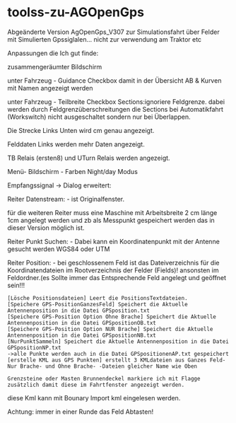 # toolss-zu-AGOpenGps
Abgeänderte Version AgOpenGps_V307
zur Simulationsfahrt über Felder mit Simulierten Gpssiglalen... nicht zur verwendung am Traktor etc

Anpassungen die Ich gut finde:

zusammengeräumter Bildschirm

unter Fahrzeug - Guidance Checkbox damit in der Übersicht AB & Kurven mit Namen angezeigt werden   

unter Fahrzeug - Teilbreite Checkbox Sections:ignoriere Feldgrenze. 
	dabei werden durch Feldgrenzüberschreitungen die Sections bei 
	Automatikfahrt (Workswitch) nicht ausgeschaltet sondern nur bei Überlappen.

Die Strecke Links Unten wird cm genau angezeigt.

Felddaten Links werden mehr Daten angezeigt.

TB Relais (ersten8) und UTurn Relais werden angezeigt.

Menü- Bildschirm - Farben Night/day Modus

Empfangssignal -> Dialog erweitert:

Reiter Datenstream: - ist Originalfenster.

für die weiteren Reiter muss eine Maschine mit Arbeitsbreite 2 cm länge 1cm angelegt werden
	und zb als Messpunkt gespeichert werden das in dieser Version möglich ist.

Reiter Punkt Suchen: - Dabei kann ein Koordinatenpunkt mit der Antenne gesucht werden WGS84 oder UTM

Reiter Position: - bei geschlossenem Feld ist das Dateiverzeichnis für die Koordinatendateien 
	im Rootverzeichnis der Felder (Fields)!
	ansonsten im Feldordner.(es Sollte immer das Entsprechende Feld angelegt und geöffnet sein!!!

	[Lösche Positionsdateien] Leert die PositionsTextdateien.
	[Speichere GPS-PositionGanzesFeld] Speichert die Aktuelle Antennenposition in die Datei GPSposition.txt
	[Speichere GPS-Position Option Ohne Brache] Speichert die Aktuelle Antennenposition in die Datei GPSpositionOB.txt
	[Speichere GPS-Position Option NUR Brache] Speichert die Aktuelle Antennenposition in die Datei GPSpositionNB.txt
	[NurPunktSammeln] Speichert die Aktuelle Antennenposition in die Datei GPSpositionNP.txt
	->alle Punkte werden auch in die Datei GPSpositionenAP.txt gespeichert
	[erstelle KML aus GPS Punkten] erstellt 3 KMLdateien aus Ganzes Feld- Nur Brache- und Ohne Brache- -Dateien gleicher Name wie Oben

	Grenzsteine oder Masten Brunnendeckel markiere ich mit Flagge zusätzlich damit diese im Fahrtfenster angezeigt werden.
	
diese Kml kann mit Bounary  Import kml eingelesen werden.

Achtung: immer in einer Runde das Feld Abtasten!

